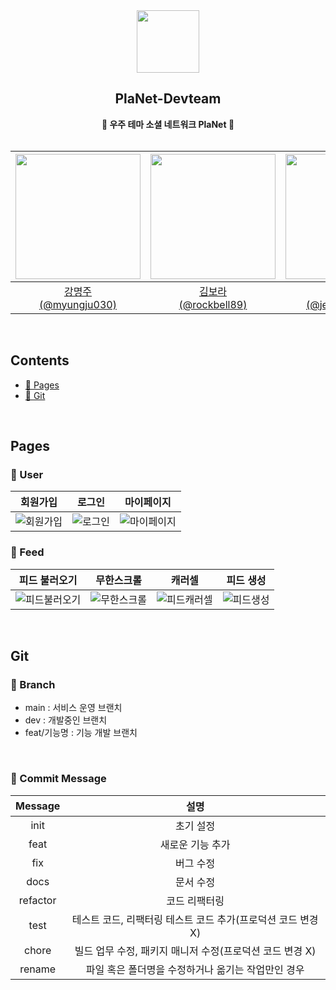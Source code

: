 <div align="center">
  <img src="https://avatars.githubusercontent.com/u/130982389?s=200&v=4" width="100px" height="100px"/>
  <h2>PlaNet-Devteam</h2>
  <b>🚀 우주 테마 소셜 네트워크 PlaNet 🚀</b>
</div>
  <br/>
<div align="center">

| <img src="https://avatars.githubusercontent.com/u/96197310?v=4" width="200px" height="200px"> | <img src="https://avatars.githubusercontent.com/u/52031484?v=4" width="200px" height="200px"> | <img src="https://avatars.githubusercontent.com/u/101001956?v=4" width="200px" height="200px"> | <img src="https://avatars.githubusercontent.com/u/67294348?v=4" width="200px" height="200px"> |
| :-------------------------------------------------------------------------------------------: | :-------------------------------------------------------------------------------------------: | :--------------------------------------------------------------------------------------------: | :-------------------------------------------------------------------------------------------: |
|                   [강명주<br/>(@myungju030)](https://github.com/myungju030)                   |                   [김보라<br/>(@rockbell89)](https://github.com/rockbell89)                   |                 [정민상<br/>(@jeongminsang)](https://github.com/jeongminsang)                  |                      [이민형<br/>(@lsx2003)](https://github.com/lsx2003)                      |

</div>
<br/>

## Contents

- [📃 Pages](#pages)
- [🔗 Git](#git)

<br/>

## Pages

### 🚀 User

|                                                        회원가입                                                        |                                                        로그인                                                        |                                                        마이페이지                                                        |
| :--------------------------------------------------------------------------------------------------------------------: | :------------------------------------------------------------------------------------------------------------------: | :----------------------------------------------------------------------------------------------------------------------: |
| ![회원가입](https://github.com/PlaNet-Devteam/sns-project-client/assets/96197310/3c38e897-55d2-4869-b288-f81e91ceaa1f) | ![로그인](https://github.com/PlaNet-Devteam/sns-project-client/assets/96197310/f356cc37-8161-484f-af91-2f04ed49a7c0) | ![마이페이지](https://github.com/PlaNet-Devteam/sns-project-client/assets/96197310/cf5d4088-9caa-40af-a55e-0061b68e248c) |

### 🚀 Feed

|                                                       피드 불러오기                                                        |                                                        무한스크롤                                                        |                                                          캐러셀                                                          |                                                       피드 생성                                                        |
| :------------------------------------------------------------------------------------------------------------------------: | :----------------------------------------------------------------------------------------------------------------------: | :----------------------------------------------------------------------------------------------------------------------: | :--------------------------------------------------------------------------------------------------------------------: |
| ![피드불러오기](https://github.com/PlaNet-Devteam/sns-project-client/assets/96197310/a87c194d-c6f2-4b66-a950-a6340ea41b32) | ![무한스크롤](https://github.com/PlaNet-Devteam/sns-project-client/assets/96197310/abe35ddd-3fbd-499c-8f3f-cecba74e01bd) | ![피드캐러셀](https://github.com/PlaNet-Devteam/sns-project-client/assets/96197310/540640b8-b8cd-484e-b776-ca643cfe528c) | ![피드생성](https://github.com/PlaNet-Devteam/sns-project-client/assets/96197310/2ef94175-4b2f-4330-a8db-f947d9a0e562) |

<br/>

## Git

### 🌿 Branch

- main : 서비스 운영 브랜치
- dev : 개발중인 브랜치
- feat/기능명 : 기능 개발 브랜치

<br/>

### 💌 Commit Message

| Message  |                             설명                             |
| :------: | :----------------------------------------------------------: |
|   init   |                          초기 설정                           |
|   feat   |                       새로운 기능 추가                       |
|   fix    |                          버그 수정                           |
|   docs   |                          문서 수정                           |
| refactor |                        코드 리팩터링                         |
|   test   | 테스트 코드, 리팩터링 테스트 코드 추가(프로덕션 코드 변경 X) |
|  chore   |   빌드 업무 수정, 패키지 매니저 수정(프로덕션 코드 변경 X)   |
|  rename  |      파일 혹은 폴더명을 수정하거나 옮기는 작업만인 경우      |
